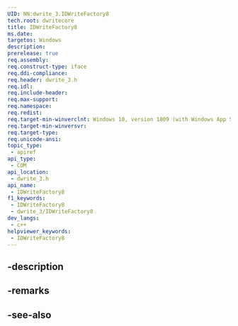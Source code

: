 ```yaml
---
UID: NN:dwrite_3.IDWriteFactory8
tech.root: dwritecore
title: IDWriteFactory8
ms.date: 
targetos: Windows
description: 
prerelease: true
req.assembly: 
req.construct-type: iface
req.ddi-compliance: 
req.header: dwrite_3.h
req.idl: 
req.include-header: 
req.max-support: 
req.namespace: 
req.redist: 
req.target-min-winverclnt: Windows 10, version 1809 (with Windows App SDK 1.2 Preview 1 or later)
req.target-min-winversvr: 
req.target-type: 
req.unicode-ansi: 
topic_type:
 - apiref
api_type:
 - COM
api_location:
 - dwrite_3.h
api_name:
 - IDWriteFactory8
f1_keywords:
 - IDWriteFactory8
 - dwrite_3/IDWriteFactory8
dev_langs:
 - c++
helpviewer_keywords:
 - IDWriteFactory8
---
```


## -description

## -remarks

## -see-also

